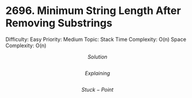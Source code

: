 # 2696. Minimum String Length After Removing Substrings

Difficulty: Easy
Priority: Medium
Topic: Stack
Time Complexity: O(n)
Space Complexity: O(n)

$$
Solution
$$

```python

```

$$
Explaining
$$

```

```

$$
Stuck-Point
$$

```

```